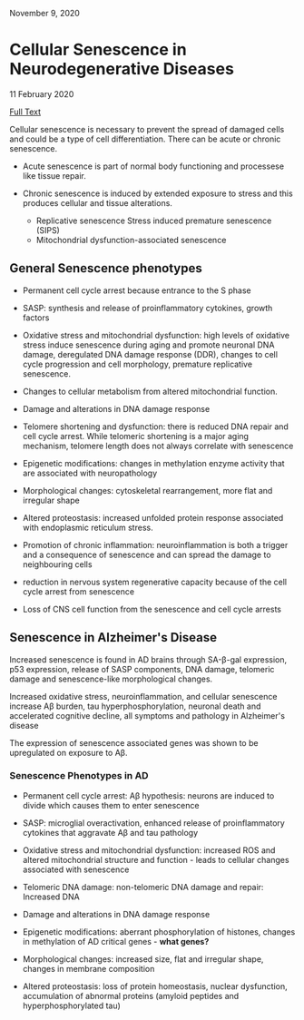 November 9, 2020

# Cellular Senescence in Neurodegenerative Diseases

11 February 2020

[Full Text](https://www.frontiersin.org/articles/10.3389/fncel.2020.00016/full)

Cellular senescence is necessary to prevent the spread of damaged cells and
could be a type of cell differentiation. There can be acute or chronic
senescence. 

* Acute senescence is part of normal body functioning and processese like tissue
  repair.

* Chronic senescence is induced by extended exposure to stress and this produces
  cellular and tissue alterations. 

    * Replicative senescence Stress induced premature senescence (SIPS)
    * Mitochondrial dysfunction-associated senescence

## General Senescence phenotypes

- Permanent cell cycle arrest because entrance to the S phase

- SASP: synthesis and release of proinflammatory cytokines, growth factors

- Oxidative stress and mitochondrial dysfunction: high levels of oxidative
  stress induce senescence during aging and promote neuronal DNA damage,
  deregulated DNA damage response (DDR), changes to cell cycle progression and
  cell morphology, premature replicative senescence.
 
- Changes to cellular metabolism from altered mitochondrial function.
 
- Damage and alterations in DNA damage response

- Telomere shortening and dysfunction: there is reduced DNA repair and cell
  cycle arrest. While telomeric shortening is a major aging mechanism, telomere
  length does not always correlate with senescence
 
- Epigenetic modifications: changes in methylation enzyme activity that are
  associated with neuropathology

- Morphological changes: cytoskeletal rearrangement, more flat and irregular
  shape

- Altered proteostasis: increased unfolded protein response associated with
  endoplasmic reticulum stress.
  
- Promotion of chronic inflammation: neuroinflammation is both a trigger and a
  consequence of senescence and can spread the damage to neighbouring cells
  
- reduction in nervous system regenerative capacity because of the cell cycle
  arrest from senescence
  
- Loss of CNS cell function from the senescence and cell cycle arrests

## Senescence in Alzheimer's Disease

Increased senescence is found in AD brains through SA-β-gal expression, p53
expression, release of SASP components, DNA damage, telomeric damage and
senescence-like morphological changes.

Increased oxidative stress, neuroinflammation, and cellular senescence increase
Aβ burden, tau hyperphosphorylation, neuronal death and accelerated cognitive
decline, all symptoms and pathology in Alzheimer's disease

The expression of senescence associated genes was shown to be upregulated on
exposure to Aβ.

### Senescence Phenotypes in AD

- Permanent cell cycle arrest: Aβ hypothesis: neurons are induced to divide
  which causes them to enter senescence

- SASP: microglial overactivation, enhanced release of proinflammatory cytokines
  that aggravate Aβ and tau pathology

- Oxidative stress and mitochondrial dysfunction: increased ROS and altered
  mitochondrial structure and function - leads to cellular changes associated
  with senescence
 
- Telomeric DNA damage: non-telomeric DNA damage and repair: Increased DNA
 
- Damage and alterations in DNA damage response
 
- Epigenetic modifications: aberrant phosphorylation of histones, changes in
  methylation of AD critical genes - **what genes?**

- Morphological changes: increased size, flat and irregular shape, changes in
  membrane composition

- Altered proteostasis: loss of protein homeostasis, nuclear dysfunction,
  accumulation of abnormal proteins (amyloid peptides and hyperphosphorylated
  tau)

